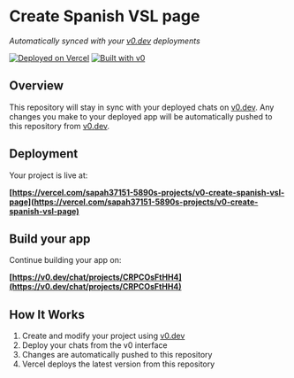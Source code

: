 # Create Spanish VSL page

*Automatically synced with your [v0.dev](https://v0.dev) deployments*

[![Deployed on Vercel](https://img.shields.io/badge/Deployed%20on-Vercel-black?style=for-the-badge&logo=vercel)](https://vercel.com/sapah37151-5890s-projects/v0-create-spanish-vsl-page)
[![Built with v0](https://img.shields.io/badge/Built%20with-v0.dev-black?style=for-the-badge)](https://v0.dev/chat/projects/CRPCOsFtHH4)

## Overview

This repository will stay in sync with your deployed chats on [v0.dev](https://v0.dev).
Any changes you make to your deployed app will be automatically pushed to this repository from [v0.dev](https://v0.dev).

## Deployment

Your project is live at:

**[https://vercel.com/sapah37151-5890s-projects/v0-create-spanish-vsl-page](https://vercel.com/sapah37151-5890s-projects/v0-create-spanish-vsl-page)**

## Build your app

Continue building your app on:

**[https://v0.dev/chat/projects/CRPCOsFtHH4](https://v0.dev/chat/projects/CRPCOsFtHH4)**

## How It Works

1. Create and modify your project using [v0.dev](https://v0.dev)
2. Deploy your chats from the v0 interface
3. Changes are automatically pushed to this repository
4. Vercel deploys the latest version from this repository
